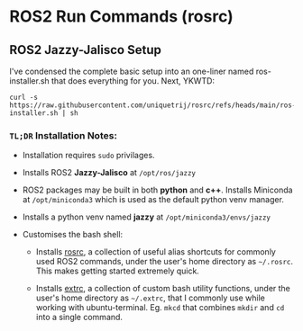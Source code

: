 # ROS2 Run Commands (rosrc)

## ROS2 Jazzy-Jalisco Setup 

I've condensed the complete basic setup into an one-liner named ros-installer.sh that does everything for you. Next, YKWTD:

```
curl -s https://raw.githubusercontent.com/uniquetrij/rosrc/refs/heads/main/ros-installer.sh | sh
```

### `TL;DR` Installation Notes:

* Installation requires `sudo` privilages.

* Installs ROS2 __Jazzy-Jalisco__ at `/opt/ros/jazzy`

* ROS2 packages may be built in both __python__ and __c++__. Installs Miniconda at `/opt/miniconda3` which is used as the default python venv manager.

* Installs a python venv named __jazzy__ at `/opt/miniconda3/envs/jazzy` 

* Customises the bash shell:

    * Installs [rosrc](./rosrc), a collection of useful alias shortcuts for commonly used ROS2 commands, under the user's home directory as `~/.rosrc`. This makes getting started extremely quick.

    * Installs [extrc](https://github.com/uniquetrij/bashrc-extensions/extrc), a collection of custom bash utility functions, under the user's home directory as `~/.extrc`, that I commonly use while working with ubuntu-terminal. Eg. `mkcd` that combines `mkdir` and `cd` into a single command.